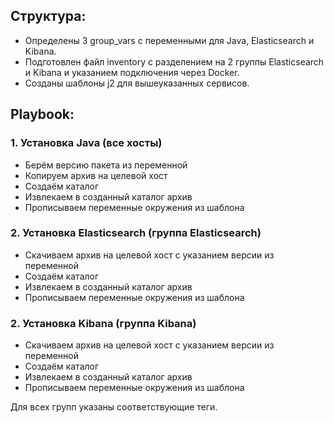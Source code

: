 ## Структура:

- Определены 3 group_vars c переменными для Java, Elasticsearch и Kibana.
- Подготовлен файл inventory с разделением на 2 группы Elasticsearch и Kibana и указанием подключения через Docker.
- Созданы шаблоны j2 для вышеуказанных сервисов.

## Playbook:

### 1. Установка Java (все хосты)
- Берём версию пакета из переменной
- Копируем архив на целевой хост
- Создаём каталог
- Извлекаем в созданный каталог архив
- Прописываем переменные окружения из шаблона

### 2. Установка Elasticsearch (группа Elasticsearch)
- Скачиваем архив на целевой хост с указанием версии из переменной
- Создаём каталог
- Извлекаем в созданный каталог архив
- Прописываем переменные окружения из шаблона

### 2. Установка Kibana (группа Kibana)
- Скачиваем архив на целевой хост с указанием версии из переменной
- Создаём каталог
- Извлекаем в созданный каталог архив
- Прописываем переменные окружения из шаблона

Для всех групп указаны соответствующие теги.
